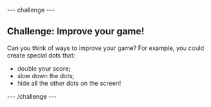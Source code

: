 --- challenge ---
## Challenge: Improve your game!
Can you think of ways to improve your game? For example, you could create special dots that:

+ double your score;
+ slow down the dots;
+ hide all the other dots on the screen!




--- /challenge ---
